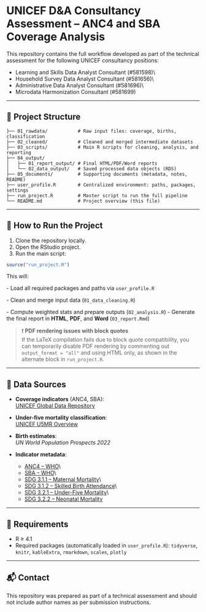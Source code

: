 # UNICEF D&A Consultancy Assessment – ANC4 and SBA Coverage Analysis

This repository contains the full workflow developed as part of the technical assessment for the following UNICEF consultancy positions:

-   Learning and Skills Data Analyst Consultant (#581598)\
-   Household Survey Data Analyst Consultant (#581656)\
-   Administrative Data Analyst Consultant (#581696)\
-   Microdata Harmonization Consultant (#581699)

------------------------------------------------------------------------

## 🧭 Project Structure

```         
├── 01_rawdata/           # Raw input files: coverage, births, classification
├── 02_cleaned/           # Cleaned and merged intermediate datasets
├── 03_scripts/           # Main R scripts for cleaning, analysis, and reporting
├── 04_output/            
│   ├── 01_report_output/ # Final HTML/PDF/Word reports
│   └── 02_data_output/   # Saved processed data objects (RDS)
├── 05_documents/         # Supporting documents (metadata, notes, README)
├── user_profile.R        # Centralized environment: paths, packages, settings
├── run_project.R         # Master script to run the full pipeline
└── README.md             # Project overview (this file)
```

------------------------------------------------------------------------

## 🚀 How to Run the Project

1.  Clone the repository locally.
2.  Open the RStudio project.
3.  Run the main script:

``` r
source("run_project.R")
```

This will:

\- Load all required packages and paths via `user_profile.R`

\- Clean and merge input data (`01_data_cleaning.R`)

\- Compute weighted stats and prepare outputs (`02_analysis.R`) - Generate the final report in **HTML**, **PDF**, and **Word** (`03_report.Rmd`)

> ❗ **PDF rendering issues with block quotes**\
> If the LaTeX compilation fails due to block quote compatibility, you can temporarily disable PDF rendering by commenting out `output_format = "all"` and using HTML only, as shown in the alternate block in `run_project.R`.

------------------------------------------------------------------------

## 🧾 Data Sources

-   **Coverage indicators** (ANC4, SBA):\
    [UNICEF Global Data Repository](https://data.unicef.org/resources/data_explorer/unicef_f/?ag=UNICEF&df=GLOBAL_DATAFLOW&ver=1.0&dq=.MNCH_ANC4+MNCH_SAB.&startPeriod=2018&endPeriod=2022)

-   **Under-five mortality classification**:\
    [UNICEF U5MR Overview](https://data.unicef.org/topic/child-survival/under-five-mortality/)

-   **Birth estimates**:\
    *UN World Population Prospects 2022*

-   **Indicator metadata**:

    -   [ANC4 – WHO](https://www.who.int/data/gho/indicator-metadata-registry/imr-details/80)\
    -   [SBA – WHO](https://data.who.int/indicators/i/F835E3B/1772666)\
    -   [SDG 3.1.1 – Maternal Mortality](https://unstats.un.org/sdgs/metadata/files/Metadata-03-01-01.pdf)\
    -   [SDG 3.1.2 – Skilled Birth Attendance](https://unstats.un.org/sdgs/metadata/files/Metadata-03-01-02.pdf)\
    -   [SDG 3.2.1 – Under-Five Mortality](https://unstats.un.org/sdgs/metadata/files/Metadata-03-02-01.pdf)\
    -   [SDG 3.2.2 – Neonatal Mortality](https://unstats.un.org/sdgs/metadata/files/Metadata-03-02-02.pdf)

------------------------------------------------------------------------

## 🔧 Requirements

-   R ≥ 4.1
-   Required packages (automatically loaded in `user_profile.R`): `tidyverse`, `knitr`, `kableExtra`, `rmarkdown`, `scales`, `plotly`

------------------------------------------------------------------------

## 📬 Contact

This repository was prepared as part of a technical assessment and should not include author names as per submission instructions.
